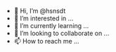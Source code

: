 - 👋 Hi, I’m @hsnsdt
- 👀 I’m interested in ...
- 🌱 I’m currently learning ...
- 💞️ I’m looking to collaborate on ...
- 📫 How to reach me ...

<!---
hsnsdt/hsnsdt is a ✨ special ✨ repository because its `README.md` (this file) appears on your GitHub profile.
You can click the Preview link to take a look at your changes.
--->
